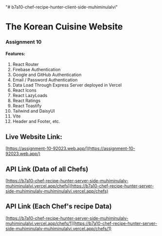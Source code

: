 "# b7a10-chef-recipe-hunter-client-side-muhiminulalvi" 

# The Korean Cuisine Website 

### Assignment 10

#### Features:
1. React Router
2. Firebase Authentication
3. Google and GitHub Authentication
4. Email / Password Authentication
5. Data Load Through Express Server deployed in Vercel
6. React Icons
7. React LazyLoads
8. React Ratings
9. React Toastify
10. Tailwind and DaisyUI
11. Vite
12. Header and Footer, etc.

## Live Website Link:

[https://assignment-10-92023.web.app/](https://assignment-10-92023.web.app/)

## API Link (Data of all Chefs)

[https://b7a10-chef-recipe-hunter-server-side-muhiminulalv-muhiminulalvi.vercel.app/chefs](https://b7a10-chef-recipe-hunter-server-side-muhiminulalv-muhiminulalvi.vercel.app/chefs)

## API Link (Each Chef's recipe Data)
[https://b7a10-chef-recipe-hunter-server-side-muhiminulalv-muhiminulalvi.vercel.app/chefs/1](https://b7a10-chef-recipe-hunter-server-side-muhiminulalv-muhiminulalvi.vercel.app/chefs/1)